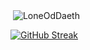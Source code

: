 <p>&nbsp;<img align="center" src="https://github-readme-stats.vercel.app/api?username=LoneOdDaeth&show_icons=true&locale=en&theme=dark" alt="LoneOdDaeth" /></p>

[![GitHub Streak](https://streak-stats.demolab.com?user=LoneOdDaeth&theme=dark&hide_border=true)](https://git.io/streak-stats)